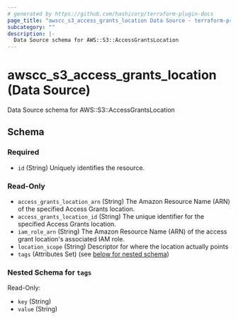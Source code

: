 ```yaml
---
# generated by https://github.com/hashicorp/terraform-plugin-docs
page_title: "awscc_s3_access_grants_location Data Source - terraform-provider-awscc"
subcategory: ""
description: |-
  Data Source schema for AWS::S3::AccessGrantsLocation
---
```


# awscc_s3_access_grants_location (Data Source)

Data Source schema for AWS::S3::AccessGrantsLocation



<!-- schema generated by tfplugindocs -->
## Schema

### Required

- `id` (String) Uniquely identifies the resource.

### Read-Only

- `access_grants_location_arn` (String) The Amazon Resource Name (ARN) of the specified Access Grants location.
- `access_grants_location_id` (String) The unique identifier for the specified Access Grants location.
- `iam_role_arn` (String) The Amazon Resource Name (ARN) of the access grant location's associated IAM role.
- `location_scope` (String) Descriptor for where the location actually points
- `tags` (Attributes Set) (see [below for nested schema](#nestedatt--tags))

<a id="nestedatt--tags"></a>
### Nested Schema for `tags`

Read-Only:

- `key` (String)
- `value` (String)
